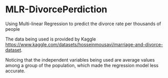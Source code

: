 # MLR-DivorcePerdiction
Using Multi-linear Regression to predict the divorce rate per thousands of people

The data being used is provided by Kaggle https://www.kaggle.com/datasets/hosseinmousavi/marriage-and-divorce-dataset.

Noticing that the independent variables being used are average values among a group of the population, which made the regression model less accurate.
